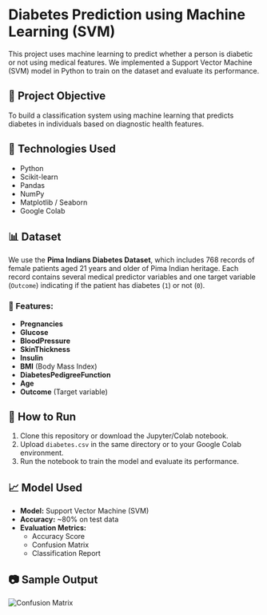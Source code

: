 # Diabetes Prediction using Machine Learning (SVM)

This project uses machine learning to predict whether a person is diabetic or not using medical features. We implemented a Support Vector Machine (SVM) model in Python to train on the dataset and evaluate its performance.

## 📌 Project Objective

To build a classification system using machine learning that predicts diabetes in individuals based on diagnostic health features.

## 🧠 Technologies Used

- Python
- Scikit-learn
- Pandas
- NumPy
- Matplotlib / Seaborn
- Google Colab

## 📊 Dataset

We use the **Pima Indians Diabetes Dataset**, which includes 768 records of female patients aged 21 years and older of Pima Indian heritage. Each record contains several medical predictor variables and one target variable (`Outcome`) indicating if the patient has diabetes (`1`) or not (`0`).

### 📄 Features:

- **Pregnancies**
- **Glucose**
- **BloodPressure**
- **SkinThickness**
- **Insulin**
- **BMI** (Body Mass Index)
- **DiabetesPedigreeFunction**
- **Age**
- **Outcome** (Target variable)

## 🚀 How to Run

1. Clone this repository or download the Jupyter/Colab notebook.
2. Upload `diabetes.csv` in the same directory or to your Google Colab environment.
3. Run the notebook to train the model and evaluate its performance.

## 📈 Model Used

- **Model:** Support Vector Machine (SVM)
- **Accuracy:** ~80% on test data
- **Evaluation Metrics:**
  - Accuracy Score
  - Confusion Matrix
  - Classification Report

## 📷 Sample Output

![Confusion Matrix](images/confusion_matrix.png)



